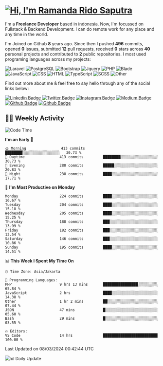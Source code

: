 # [![Hi, I'm Ramanda Rido Saputra](https://readme-typing-svg.herokuapp.com?size=24&vCenter=true&lines=%F0%9F%91%8B+Hi%2C+I'm+Ramanda+Rido+Saputra+;%F0%9F%92%BB+Fullstack+Web+Developer+)](https://git.io/typing-svg)

I'm a **Freelance Developer** based in indonesia. Now, I'm focussed on Fullstack & Backend Development. I can do remote work for any place and any time in the world.

I'm Joined on Github **8** years ago. Since then I pushed **496** commits, opened **0** issues, submitted **12** pull requests, received **0** stars across **40** personal projects and contributed to **2** public repositories.
I most used programing languages across my projects:

![Laravel](https://img.shields.io/badge/Laravel-FF2D20?flat&logo=laravel&logoColor=white)
![PostgreSQL](https://img.shields.io/badge/PostgreSQL-316192?flat&logo=postgresql&logoColor=white)
![Bootstrap](https://img.shields.io/badge/Bootstrap-563D7C?flat&logo=bootstrap&logoColor=white)
![Jquery](https://img.shields.io/badge/jQuery-0769AD?flat&logo=jquery&logoColor=white)
![PHP](https://img.shields.io/badge/-PHP-%234F5D95?style=flat&logo=PHP&logoColor=white)
![Blade](https://img.shields.io/badge/-Blade-%23f7523f?style=flat&logo=Blade&logoColor=white)
![JavaScript](https://img.shields.io/badge/-JavaScript-%23f1e05a?style=flat&logo=JavaScript&logoColor=white)
![CSS](https://img.shields.io/badge/-CSS-%23563d7c?style=flat&logo=CSS&logoColor=white)
![HTML](https://img.shields.io/badge/-HTML-%23e34c26?style=flat&logo=HTML&logoColor=white)
![TypeScript](https://img.shields.io/badge/-TypeScript-%233178c6?style=flat&logo=TypeScript&logoColor=white)
![SCSS](https://img.shields.io/badge/-SCSS-%23c6538c?style=flat&logo=SCSS&logoColor=white)
![Other](https://img.shields.io/badge/-Other-%23ededed?style=flat&logo=Other&logoColor=white)

Find out more about me & feel free to say hello through any of the social links below:

[![Linkedin Badge](https://img.shields.io/badge/-ramandaaridogh-blue?style=flat&logo=Linkedin&logoColor=white&link=https://www.linkedin.com/in/ramanda-rido-saputra/)](https://www.linkedin.com/in/ramanda-rido-saputra/)
[![Twitter Badge](https://img.shields.io/badge/-ramandaaridogh-%231DA1F2.svg?style=flat&logo=twitter&logoColor=white&link=https://www.twitter.com/ramandaaridogh)](https://www.twitter.com/ramandaaridogh/)
[![Instagram Badge](https://img.shields.io/badge/-ramandaaridogh-purple?style=flat&logo=instagram&logoColor=white&link=https://instagram.com/ramandaaridogh_/)](https://instagram.com/ramandaaridogh_)
[![Medium Badge](https://img.shields.io/badge/-@ramandaaridogh-%2312100E.svg?style=flat&logo=Medium&logoColor=white&link=https://medium.com/@ramandaaridogh/)](https://medium.com/@ramandaaridogh)
[![Github Badge](https://img.shields.io/badge/-@ramandaaridogh-100000.svg?style=flat&logo=github&logoColor=white&link=https://github.com/ramandaaridogh)](https://github.com/ramandaaridogh)
[![Github Badge](https://img.shields.io/badge/-@mxcode-100000.svg?style=flat&logo=github&logoColor=white&link=https://github.com/ramanda-mxcode)](https://github.com/ramanda-mxcode)

## 👨‍💻 Weekly Activity
<!--START_SECTION:waka-->
![Code Time](http://img.shields.io/badge/Code%20Time-266%20hrs%2015%20mins-blue)

**I'm an Early 🐤** 

```text
🌞 Morning                413 commits         ████████░░░░░░░░░░░░░░░░░   30.73 % 
🌆 Daytime                413 commits         ████████░░░░░░░░░░░░░░░░░   30.73 % 
🌃 Evening                280 commits         █████░░░░░░░░░░░░░░░░░░░░   20.83 % 
🌙 Night                  238 commits         ████░░░░░░░░░░░░░░░░░░░░░   17.71 % 
```
📅 **I'm Most Productive on Monday** 

```text
Monday                   224 commits         ████░░░░░░░░░░░░░░░░░░░░░   16.67 % 
Tuesday                  204 commits         ████░░░░░░░░░░░░░░░░░░░░░   15.18 % 
Wednesday                205 commits         ████░░░░░░░░░░░░░░░░░░░░░   15.25 % 
Thursday                 188 commits         ███░░░░░░░░░░░░░░░░░░░░░░   13.99 % 
Friday                   182 commits         ███░░░░░░░░░░░░░░░░░░░░░░   13.54 % 
Saturday                 146 commits         ███░░░░░░░░░░░░░░░░░░░░░░   10.86 % 
Sunday                   195 commits         ████░░░░░░░░░░░░░░░░░░░░░   14.51 % 
```


📊 **This Week I Spent My Time On** 

```text
🕑︎ Time Zone: Asia/Jakarta

💬 Programming Languages: 
PHP                      9 hrs 13 mins       ████████████████░░░░░░░░░   65.84 % 
JavaScript               2 hrs               ████░░░░░░░░░░░░░░░░░░░░░   14.38 % 
Other                    1 hr 2 mins         ██░░░░░░░░░░░░░░░░░░░░░░░   07.44 % 
JSON                     47 mins             █░░░░░░░░░░░░░░░░░░░░░░░░   05.60 % 
Bash                     29 mins             █░░░░░░░░░░░░░░░░░░░░░░░░   03.55 % 

🔥 Editors: 
VS Code                  14 hrs              █████████████████████████   100.00 % 
```


 Last Updated on 08/03/2024 00:42:44 UTC
<!--END_SECTION:waka-->

![📊 Daily Update](https://github.com/ramandaaridogh/ramandaaridogh/actions/workflows/update-activity.yml/badge.svg)
